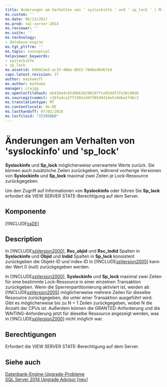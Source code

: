 ```yaml
---
title: Änderungen am Verhalten von ' syslockinfo ' und ' sp_lock ' | Microsoft-Dokumentation
ms.custom: ''
ms.date: 06/13/2017
ms.prod: sql-server-2014
ms.reviewer: ''
ms.suite: ''
ms.technology:
- database-engine
ms.tgt_pltfrm: ''
ms.topic: conceptual
helpviewer_keywords:
- syslockinfo
- sp_lock
ms.assetid: b9892ae3-ac15-48be-8b52-78dbed6467ed
caps.latest.revision: 27
author: mashamsft
ms.author: mathoma
manager: craigg
ms.openlocfilehash: eb410a4c65d9b626290297fce85ddf2fe20c08d6
ms.sourcegitcommit: c18fadce27f330e1d4f36549414e5c84ba2f46c2
ms.translationtype: MT
ms.contentlocale: de-DE
ms.lasthandoff: 07/02/2018
ms.locfileid: "37295860"
---
```

# <a name="changes-to-behavior-in-syslockinfo-and-splock"></a>Änderungen am Verhalten von 'syslockinfo' und 'sp_lock'
  **Syslockinfo** und **Sp_lock** möglicherweise unerwartete Werte zurück. Sie können auch zusätzliche Zeilen zurückgeben, während vorherige Versionen von **Syslockinfo** und **Sp_lock** maximal zwei Zeilen je Lock-Ressource zurückgegeben.  
  
 Um den Zugriff auf Informationen von **Syslockinfo** oder führen Sie **Sp_lock** erfordert die VIEW SERVER STATE-Berechtigung auf dem Server.  
  
## <a name="component"></a>Komponente  
 [!INCLUDE[ssDE](../../includes/ssde-md.md)]  
  
## <a name="description"></a>Description  
 In [!INCLUDE[ssVersion2000](../../includes/ssversion2000-md.md)], **Rsc_objid** und **Rsc_indid** Spalten in **Syslockinfo** und **Objid** und **Indid**  Spalten in **Sp_lock** konsistent zurückgeben die Objekt-ID und index-ID In [!INCLUDE[ssVersion2005](../../includes/ssversion2005-md.md)] kann der Wert 0 (null) zurückgegeben werden.  
  
 In [!INCLUDE[ssVersion2000](../../includes/ssversion2000-md.md)], **Syslockinfo** und **Sp_lock** maximal zwei Zeilen für eine bestimmte Lock-Ressource in einer einzelnen Transaktion zurückgeben. Wenn die Sperrenpartitionierung aktiviert ist, werden ab [!INCLUDE[ssVersion2005](../../includes/ssversion2005-md.md)] möglicherweise mehrere Zeilen für dieselbe Ressource zurückgegeben, die unter einer Transaktion ausgeführt wird. Gibt es möglicherweise bis zu N + 1 Zeilen zurückgegeben, wobei N die Anzahl der CPUs ist. Außerdem können die GRANTED-Anforderung und die WAITING-Anforderung jetzt für dieselbe Ressource angezeigt werden, was in [!INCLUDE[ssVersion2000](../../includes/ssversion2000-md.md)] nicht möglich war.  
  
## <a name="permissions"></a>Berechtigungen  
 Erfordert die VIEW SERVER STATE-Berechtigung auf dem Server.  
  
## <a name="see-also"></a>Siehe auch  
 [Datenbank-Engine-Upgrade-Probleme](../../../2014/sql-server/install/database-engine-upgrade-issues.md)   
 [SQL Server 2014 Upgrade Advisor &#91;neu&#93;](/sql/2014/sql-server/install/sql-server-2014-upgrade-advisor)  
  
  
